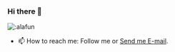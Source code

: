 ### Hi there 👋


<img src="https://count.getloli.com/get/@alafun?theme=rule34" loading="lazy" alt=":alafun" />                                                                                                     
<!-- <img src="https://ipcounter.ihcr.top/?mode=2&str=(%E4%BD%A0%E5%A5%BD%E5%91%80%EF%BC%81)&gh=alafun&lg=%E7%84%A1&qq=%E4%BF%9D%E5%AF%86&mail=%E4%BF%9D%E5%AF%86&strsize=24" width="499" loading="lazy"  alt=":alafun" />
 -->
 
- 📫 How to reach me: Follow me or [Send me E-mail](mailto:alafun@petalmail.com).


